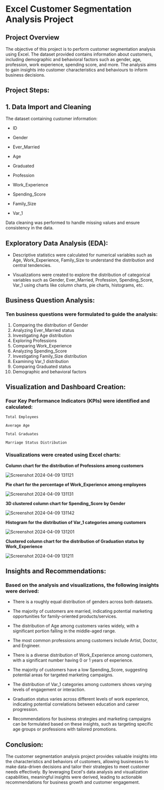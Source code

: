 # Excel Customer Segmentation Analysis Project

## Project Overview
The objective of this project is to perform customer segmentation analysis using Excel. The dataset provided contains information about customers, including demographic and behavioral factors such as gender, age, profession, work experience, spending score, and more. The analysis aims to gain insights into customer characteristics and behaviours to inform business decisions.

## Project Steps:
## 1. Data Import and Cleaning
The dataset containing customer information:

- ID
* Gender
+ Ever_Married
- Age 
* Graduated
+ Profession
- Work_Experience
* Spending_Score
+ Family_Size
- Var_1

Data cleaning was performed to handle missing values and ensure consistency in the data.

## Exploratory Data Analysis (EDA):
- Descriptive statistics were calculated for numerical variables such as Age, Work_Experience, Family_Size to understand the distribution and central tendencies.
* Visualizations were created to explore the distribution of categorical variables such as Gender, Ever_Married, Profession, Spending_Score, Var_1 using charts like column charts, pie charts, histograms, etc.
  
## Business Question Analysis:
### Ten business questions were formulated to guide the analysis:
1. Comparing the distribution of Gender
2. Analyzing Ever_Married status 
3. Investigating Age distribution
4. Exploring Professions
5. Comparing Work_Experience
6. Analyzing Spending_Score
7. Investigating Family_Size distribution
8. Examining Var_1 distribution
9. Comparing Graduated status
10. Demographic and behavioral factors

## Visualization and Dashboard Creation:
### Four Key Performance Indicators (KPIs) were identified and calculated:

`Total Employees`

`Average Age`


`Total Graduates`


`Marriage Status Distribution`

### Visualizations were created using Excel charts:

**Column chart for the distribution of Professions among customers**


![Screenshot 2024-04-09 131121](https://github.com/smrithy2002/Excel_Customer_Segmentation_Analysis_Project/assets/113251046/08ce1e56-6768-4a52-97cb-0a9c1256573c)


**Pie chart for the percentage of Work_Experience among employees**

![Screenshot 2024-04-09 131131](https://github.com/smrithy2002/Excel_Customer_Segmentation_Analysis_Project/assets/113251046/8fcd6b33-8285-45da-9f89-371997fe58be)


**3D clustered column chart for Spending_Score by Gender**

![Screenshot 2024-04-09 131142](https://github.com/smrithy2002/Excel_Customer_Segmentation_Analysis_Project/assets/113251046/66990098-30f6-48e1-9a9d-a0c06837fd4f)


**Histogram for the distribution of Var_1 categories among customers**

![Screenshot 2024-04-09 131201](https://github.com/smrithy2002/Excel_Customer_Segmentation_Analysis_Project/assets/113251046/9dcefbb9-d324-4300-8e0f-76dc0f532b3e)


**Clustered column chart for the distribution of Graduation status by Work_Experience**

![Screenshot 2024-04-09 131211](https://github.com/smrithy2002/Excel_Customer_Segmentation_Analysis_Project/assets/113251046/841617e5-47c4-4bde-a849-0bdf29fdc7b6)


## Insights and Recommendations:
### Based on the analysis and visualizations, the following insights were derived:

- There is a roughly equal distribution of genders across both datasets.
 
+ The majority of customers are married, indicating potential marketing opportunities for family-oriented products/services.

* The distribution of Age among customers varies widely, with a significant portion falling in the middle-aged range.
  
* The most common professions among customers include Artist, Doctor, and Engineer.
  
* There is a diverse distribution of Work_Experience among customers, with a significant number having 0 or 1 years of experience.
  
* The majority of customers have a low Spending_Score, suggesting potential areas for targeted marketing campaigns.
 
* The distribution of Var_1 categories among customers shows varying levels of engagement or interaction.
  
* Graduation status varies across different levels of work experience, indicating potential correlations between education and career progression.
  
* Recommendations for business strategies and marketing campaigns can be formulated based on these insights, such as targeting specific age groups or professions with tailored promotions.

## Conclusion: 
The customer segmentation analysis project provides valuable insights into the characteristics and behaviors of customers, allowing businesses to make data-driven decisions and tailor their strategies to meet customer needs effectively. By leveraging Excel's data analysis and visualization capabilities, meaningful insights were derived, leading to actionable recommendations for business growth and customer engagement.







